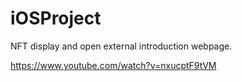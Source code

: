 # iOSProject

NFT display and open external introduction webpage.

https://www.youtube.com/watch?v=nxucptF9tVM
